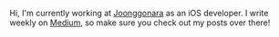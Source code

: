 Hi, I'm currently working at [Joonggonara](https://apps.apple.com/kr/app/%EC%A4%91%EA%B3%A0%EB%82%98%EB%9D%BC-%EA%B5%AD%EB%82%B4-%EC%B5%9C%EB%8C%80-%EC%A4%91%EA%B3%A0%EB%A7%88%EC%BC%93/id896515652) as an iOS developer. I write weekly on [Medium](https://medium.com/@junsu-kim), so make sure you check out my posts over there!
